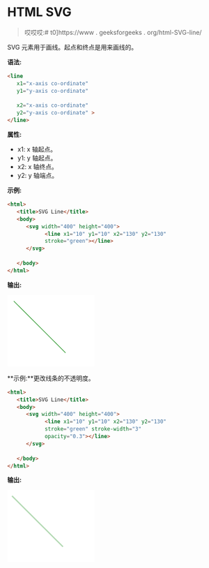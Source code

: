 # HTML SVG

> 哎哎哎:# t0]https://www . geeksforgeeks . org/html-SVG-line/

SVG <line>元素用于画线。起点和终点是用来画线的。</line>

**语法:**

```html
<line
   x1="x-axis co-ordinate"
   y1="y-axis co-ordinate"

   x2="x-axis co-ordinate" 
   y2="y-axis co-ordinate" >    
</line>
```

**属性:**

*   x1: x 轴起点。
*   y1: y 轴起点。
*   x2: x 轴终点。
*   y2: y 轴端点。

**示例:**

```html
<html>
   <title>SVG Line</title>
   <body>
      <svg width="400" height="400">
            <line x1="10" y1="10" x2="130" y2="130" 
            stroke="green"></line> 
      </svg>

   </body>
</html>
```

**输出:**

![](img/d1e7f870ccda60f126fc908ea6bdac76.png)

**示例:**更改线条的不透明度。

```html
<html>
   <title>SVG Line</title>
   <body>
      <svg width="400" height="400">
            <line x1="10" y1="10" x2="130" y2="130" 
            stroke="green" stroke-width="3"
            opacity="0.3"></line>  
      </svg>

   </body>
</html>
```

**输出:**

![](img/ae3a85c87190866d58f83c78dcec73e6.png)